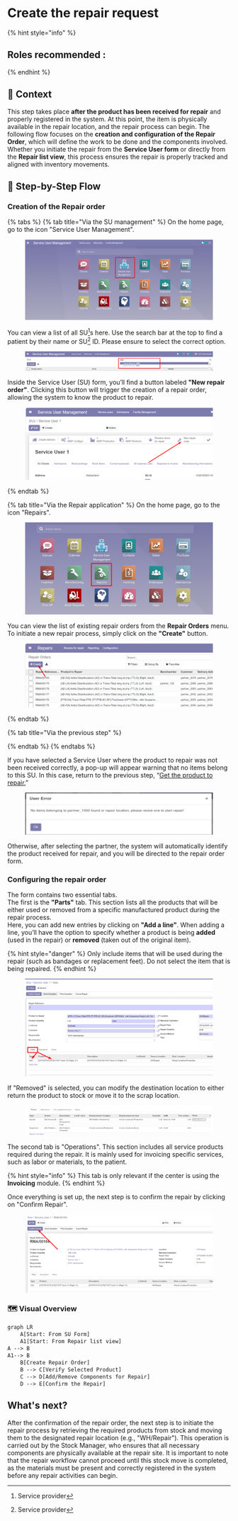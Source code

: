 # Create the repair request

{% hint style="info" %}
## Roles recommended : &#x20;
{% endhint %}

## **🧭** Context&#x20;

This step takes place **after the product has been received for repair** and properly registered in the system. At this point, the item is physically available in the repair location, and the repair process can begin. The following flow focuses on the **creation and configuration of the Repair Order**, which will define the work to be done and the components involved. Whether you initiate the repair from the **Service User form** or directly from the **Repair list view**, this process ensures the repair is properly tracked and aligned with inventory movements.

## 🔄 Step-by-Step Flow&#x20;

### Creation of the Repair order

{% tabs %}
{% tab title="Via the SU management" %}
On the home page, go to the icon "Service User Management".

<figure><img src="../../.gitbook/assets/image (160).png" alt=""><figcaption></figcaption></figure>

You can view a list of all SU[^1]s here. Use the search bar at the top to find a patient by their name or SU[^1] ID. Please ensure to select the correct option.

<figure><img src="../../.gitbook/assets/image (161).png" alt=""><figcaption></figcaption></figure>

Inside the Service User (SU) form, you’ll find a button labeled **"New repair order"**. Clicking this button will trigger the creation of a repair order, allowing the system to know the product to repair.

<figure><img src="../../.gitbook/assets/image (276).png" alt=""><figcaption></figcaption></figure>
{% endtab %}

{% tab title="Via the Repair application" %}
On the home page, go to the icon "Repairs".

<figure><img src="../../.gitbook/assets/image (270).png" alt=""><figcaption></figcaption></figure>

You can view the list of existing repair orders from the **Repair Orders** menu. To initiate a new repair process, simply click on the **"Create"** button.

<figure><img src="../../.gitbook/assets/image (277).png" alt=""><figcaption></figcaption></figure>
{% endtab %}

{% tab title="Via the previous step" %}

{% endtab %}
{% endtabs %}

If you have selected a Service User where the product to repair was not been received correctly, a pop-up will appear warning that no items belong to this SU. In this case, return to the previous step, “[Get the product to repair.](get-the-product-to-repair.md)”

<figure><img src="../../.gitbook/assets/image (100).png" alt=""><figcaption></figcaption></figure>

Otherwise, after selecting the partner, the system will automatically identify the product received for repair, and you will be directed to the repair order form.

### Configuring the repair order

The form contains two essential tabs.\
The first is the **"Parts"** tab. This section lists all the products that will be either used or removed from a specific manufactured product during the repair process.\
Here, you can add new entries by clicking on **"Add a line"**. When adding a line, you’ll have the option to specify whether a product is being **added** (used in the repair) or **removed** (taken out of the original item).

{% hint style="danger" %}
Only include items that will be used during the repair (such as bandages or replacement feet). Do not select the item that is being repaired.
{% endhint %}

<figure><img src="../../.gitbook/assets/image (267).png" alt=""><figcaption></figcaption></figure>

If "Removed" is selected, you can modify the destination location to either return the product to stock or move it to the scrap location.

<figure><img src="../../.gitbook/assets/image (101).png" alt=""><figcaption></figcaption></figure>

The second tab is "Operations". This section includes all service products required during the repair. It is mainly used for invoicing specific services, such as labor or materials, to the patient.

{% hint style="info" %}
This tab is only relevant if the center is using the **Invoicing** module.
{% endhint %}

Once everything is set up, the next step is to confirm the repair by clicking on "Confirm Repair".

<figure><img src="../../.gitbook/assets/image (268).png" alt=""><figcaption></figcaption></figure>

### 🗺️ Visual Overview&#x20;

```mermaid
graph LR
    A[Start: From SU Form]
    A1[Start: From Repair list view]
A --> B 
A1--> B
    B[Create Repair Order]
    B --> C[Verify Selected Product]
    C --> D[Add/Remove Components for Repair]
    D --> E[Confirm the Repair]
```

## What's next?&#x20;

After the confirmation of the repair order, the next step is to initiate the repair process by retrieving the required products from stock and moving them to the designated repair location (e.g., "WH/Repair"). This operation is carried out by the Stock Manager, who ensures that all necessary components are physically available at the repair site. It is important to note that the repair workflow cannot proceed until this stock move is completed, as the materials must be present and correctly registered in the system before any repair activities can begin.



[^1]: Service provider
